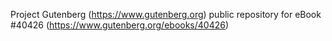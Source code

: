 Project Gutenberg (https://www.gutenberg.org) public repository for eBook #40426 (https://www.gutenberg.org/ebooks/40426)
